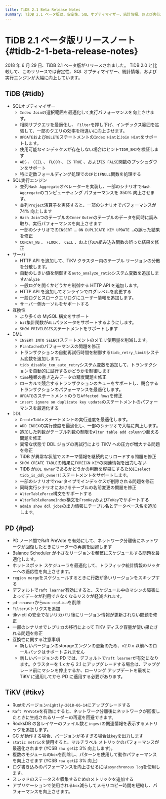```yaml
---
title: TiDB 2.1 Beta Release Notes
summary: TiDB 2.1 ベータ版は、安定性、SQL オプティマイザー、統計情報、および実行エンジンが大幅に向上しています。SQLオプティマイザーは、Index Joinの選択範囲を最適化し、相関サブクエリを最適化します。SQL実行エンジンは、並列Hash Aggregateオペレーターを実装し、Hash Joinの実行パフォーマンスを向上させます。PDでは、Raft PreVoteを有効にしてリーダーの再選を回避し、Balance Schedulerを最適化します。TiKVはRustをアップグレードし、GCの動作時にkeyを出力します。
---
```


# TiDB 2.1 ベータ版リリースノート {#tidb-2-1-beta-release-notes}

2018 年 6 月 29 日、TiDB 2.1 ベータ版がリリースされました。 TiDB 2.0 と比較して、このリリースでは安定性、SQL オプティマイザー、統計情報、および実行エンジンが大幅に向上しています。

## TiDB {#tidb}

-   SQLオプティマイザー
    -   `Index Join`の選択範囲を最適化して実行パフォーマンスを向上させます。
    -   相関サブクエリを最適化し、 `Filter`を押し下げ、インデックス範囲を拡張して、一部のクエリの効率を桁違いに向上させます。
    -   `UPDATE`および`DELETE`ステートメントの`Index Hint`と`Join Hint`をサポートします。
    -   使用可能なインデックスが存在しない場合はヒント`TIDM_SMJ`を検証します
    -   `ABS` 、 `CEIL` 、 `FLOOR` 、 `IS TRUE` 、および`IS FALSE`関数のプッシュダウンをサポート
    -   特に定数フォールディング処理での`IF`と`IFNULL`関数を処理する
-   SQL実行エンジン
    -   並列`Hash Aggregate`オペレーターを実装し、一部のシナリオで`Hash Aggregate`のコンピューティング パフォーマンスを 350% 向上させます。
    -   並列`Project`演算子を実装すると、一部のシナリオでパフォーマンスが 74% 向上します
    -   `Hash Join`つのテーブルの`Inner` `Outer`のテーブルのデータを同時に読み取り、実行パフォーマンスを向上させます
    -   一部のシナリオでの`INSERT … ON DUPLICATE KEY UPDATE …`の誤った結果を修正
    -   `CONCAT_WS` 、 `FLOOR` 、 `CEIL` 、および`DIV`組み込み関数の誤った結果を修正
-   サーバ
    -   HTTP API を追加して、TiKV クラスター内のテーブル リージョンの分散を分散します。
    -   自動のしきい値を制御する`auto_analyze_ratio`システム変数を追加します`Analyze`
    -   一般ログを開くかどうかを制御する HTTP API を追加します。
    -   HTTP API を追加してオンラインでログレベルを変更する
    -   一般ログとスロークエリログにユーザー情報を追加します。
    -   サーバー側カーソルをサポートする
-   互換性
    -   より多くの MySQL 構文をサポート
    -   `bit`集計関数が`ALL`パラメータをサポートするようにします。
    -   `SHOW PRIVILEGES`ステートメントをサポートします
-   DML
    -   `INSERT INTO SELECT`ステートメントのメモリ使用量を削減します。
    -   `PlanCache`のパフォーマンスの問題を修正
    -   トランザクションの自動再試行時間を制御する`tidb_retry_limit`システム変数を追加します。
    -   `tidb_disable_txn_auto_retry`システム変数を追加して、トランザクションを自動的に試行するかどうかを制御します
    -   `time`種類の書き込みデータの精度問題を修正
    -   ローカルで競合するトランザクションのキューをサポートし、競合するトランザクションのパフォーマンスを最適化します。
    -   `UPDATE`のステートメントのうち`Affected Rows`を修正
    -   `insert ignore on duplicate key update`のステートメントのパフォーマンスを最適化する
-   DDL
    -   `CreateTable`ステートメントの実行速度を最適化します。
    -   `ADD INDEX`の実行速度を最適化し、一部のシナリオで大幅に向上します。
    -   追加した列数がテーブル列数の制限を`Alter table add column`つ超える問題を修正
    -   異常な状態で DDL ジョブの再試行により TiKV への圧力が増大する問題を修正
    -   TiDB が異常な状態でスキーマ情報を継続的にリロードする問題を修正
    -   `SHOW CREATE TABLE`の結果に`FOREIGN KEY`の関連情報を出力しない
    -   TiDB が`DDL Owner`であるかどうかの判断を容易にするために`select tidb_is_ddl_owner()`ステートメントをサポートします。
    -   一部のシナリオで`Year`タイプでインデックスが削除される問題を修正
    -   同時実行シナリオにおけるテーブルの名前変更の問題を修正
    -   `AlterTableForce`構文をサポートする
    -   `AlterTableRenameIndex`構文を`FromKey`および`ToKey`でサポートする
    -   `admin show ddl jobs`の出力情報にテーブル名とデータベース名を追加します。

## PD {#pd}

-   PD ノード間でRaft PreVote を有効にして、ネットワーク分離後にネットワークが回復したときにリーダーの再選を回避します
-   Balance Scheduler が小さなリージョンを頻繁にスケジュールする問題を最適化します。
-   ホットスポット スケジューラを最適化して、トラフィック統計情報のジッターへの適応性を向上させます。
-   `region merge`をスケジュールするときに行数が多いリージョンをスキップする
-   デフォルトで`raft learner`有効にすると、スケジュール中のマシンの障害によってデータが利用できなくなるリスクが軽減されます。
-   `pd-recover`から`max-replica`を削除
-   `Filter`メトリクスを追加
-   tikv-ctl の安全でないリカバリ後にリージョン情報が更新されない問題を修正
-   一部のシナリオでレプリカの移行によって TiKV ディスク容量が使い果たされる問題を修正
-   互換性に関する注意事項
    -   新しいバージョンのstorageエンジンの更新のため、v2.0.x 以前へのロールバックはサポートされません
    -   新しいバージョンの PD では、デフォルトで`raft learner`が有効になります。クラスターを 1.x から 2.1 にアップグレードする場合は、アップグレード前にマシンを停止するか、ローリング アップデートを最初に TiKV に適用してから PD に適用する必要があります。

## TiKV {#tikv}

-   Rustをバージョン`nightly-2018-06-14`にアップグレードする
-   `Raft PreVote`を有効にすると、ネットワーク分離後にネットワークが回復したときに生成されるリーダーの再選を回避できます。
-   RocksDB の各レイヤーのファイル数と`ingest`の関連情報を表示するメトリックを追加します。
-   GC が動作する場合、バージョンが多すぎる場合は`key`を出力します
-   `static metric`を使用すると、マルチラベル メトリックのパフォーマンスが最適化されます (YCSB `raw get`は 3% 向上します)。
-   複数のモジュールの`box`を削除し、パターンを使用して動作パフォーマンスを向上させます (YCSB `raw get`は 3% 向上)
-   ログ書き込みのパフォーマンスを向上させるには`asynchronous log`を使用します。
-   スレッドのステータスを収集するためのメトリックを追加する
-   アプリケーションで使用される`box`減らしてメモリコピー時間を短縮し、パフォーマンスを向上させます。
